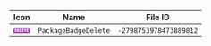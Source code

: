 | Icon | Name | File ID |
| ---  | ---  | ---     |
| ![](PackageBadgeDelete.png) | `PackageBadgeDelete` | `-2798753978473889812` |
